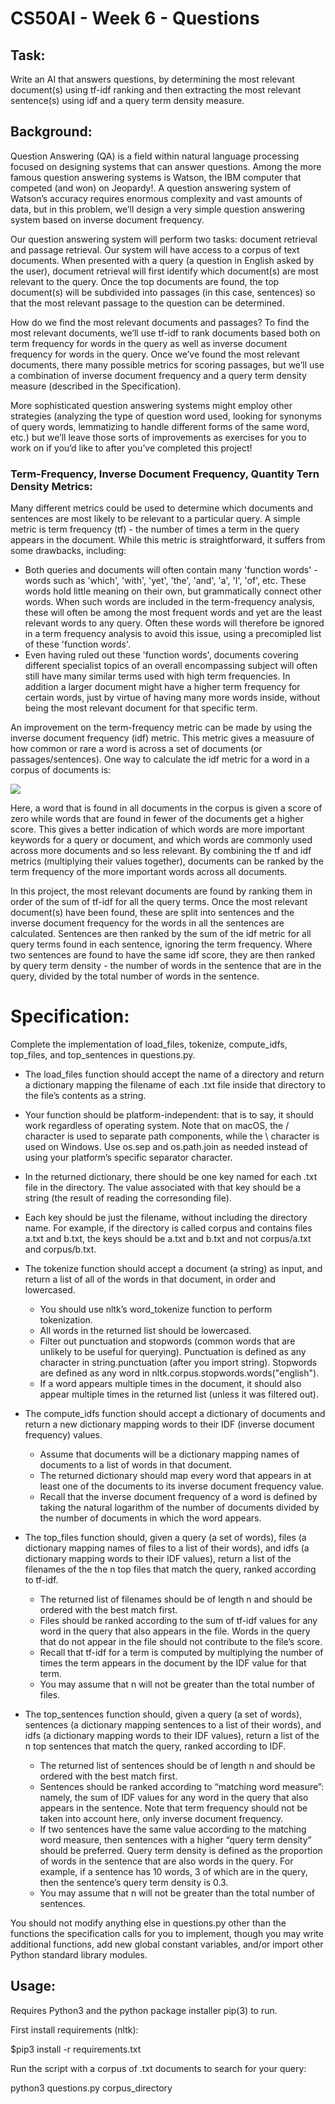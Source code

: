 # CS50AI - Week 6 - Questions

## Task:

Write an AI that answers questions, by determining the most relevant document(s) using tf-idf ranking and then extracting the most relevant sentence(s) using idf and a query term density measure.


## Background:

Question Answering (QA) is a field within natural language processing focused on designing systems that can answer questions. Among the more famous question answering systems is Watson, the IBM computer that competed (and won) on Jeopardy!. A question answering system of Watson’s accuracy requires enormous complexity and vast amounts of data, but in this problem, we’ll design a very simple question answering system based on inverse document frequency.

Our question answering system will perform two tasks: document retrieval and passage retrieval. Our system will have access to a corpus of text documents. When presented with a query (a question in English asked by the user), document retrieval will first identify which document(s) are most relevant to the query. Once the top documents are found, the top document(s) will be subdivided into passages (in this case, sentences) so that the most relevant passage to the question can be determined.

How do we find the most relevant documents and passages? To find the most relevant documents, we’ll use tf-idf to rank documents based both on term frequency for words in the query as well as inverse document frequency for words in the query. Once we’ve found the most relevant documents, there many possible metrics for scoring passages, but we’ll use a combination of inverse document frequency and a query term density measure (described in the Specification).

More sophisticated question answering systems might employ other strategies (analyzing the type of question word used, looking for synonyms of query words, lemmatizing to handle different forms of the same word, etc.) but we’ll leave those sorts of improvements as exercises for you to work on if you’d like to after you’ve completed this project!


### Term-Frequency, Inverse Document Frequency, Quantity Tern Density Metrics:

Many different metrics could be used to determine which documents and sentences are most likely to be relevant to a particular query. A simple metric is term frequency (tf) - the number of times a term in the query appears in the document. While this metric is straightforward, it suffers from some drawbacks, including:

  * Both queries and documents will often contain many 'function words' - words such as 'which', 'with', 'yet', 'the', 'and', 'a', 'I', 'of', etc. These words hold little meaning on their own, but grammatically connect other words. When such words are included in the term-frequency analysis, these will often be among the most frequent words and yet are the least relevant words to any query. Often these words will therefore be ignored in a term frequency analysis to avoid this issue, using a precomipled list of these 'function words'.
  * Even having ruled out these 'function words', documents covering different specialist topics of an overall encompassing subject will often still have many similar terms used with high term frequencies. In addition a larger document might have a higher term frequency for certain words, just by virtue of having many more words inside, without being the most relevant document for that specific term.

An improvement on the term-frequency metric can be made by using the inverse document frequency (idf) metric. This metric gives a measuure of how common or rare a word is across a set of documents (or passages/sentences). One way to calculate the idf metric for a word in a corpus of documents is:

<img src="https://render.githubusercontent.com/render/math?math=idf(word) = \ln \frac{Number \hspace{0.1cm} of \hspace{0.1cm} Docs \hspace{0.1cm} in \hspace{0.1cm} Corpus}{Number \hspace{0.1cm} of \hspace{0.1cm} Docs \hspace{0.1cm} Containing \hspace{0.1cm} Word}">

Here, a word that is found in all documents in the corpus is given a score of zero while words that are found in fewer of the documents get a higher score. This gives a better indication of which words are more important keywords for a query or document, and which words are commonly used across more documents and so less relevant. By combining the tf and idf metrics (multiplying their values together), documents can be ranked by the term frequency of the more important words across all documents.

In this project, the most relevant documents are found by ranking them in order of the sum of tf-idf for all the query terms. Once the most relevant document(s) have been found, these are split into sentences and the inverse document frequency for the words in all the sentences are calculated. Sentences are then ranked by the sum of the idf metric for all query terms found in each sentence, ignoring the term frequency. Where two sentences are found to have the same idf score, they are then ranked by query term density - the number of words in the sentence that are in the query, divided by the total number of words in the sentence.


# Specification:

Complete the implementation of load_files, tokenize, compute_idfs, top_files, and top_sentences in questions.py.

*  The load_files function should accept the name of a directory and return a dictionary mapping the filename of each .txt file inside that directory to the file’s contents as a string.
  * Your function should be platform-independent: that is to say, it should work regardless of operating system. Note that on macOS, the / character is used to separate path components, while the \ character is used on Windows. Use os.sep and os.path.join as needed instead of using your platform’s specific separator character.
  * In the returned dictionary, there should be one key named for each .txt file in the directory. The value associated with that key should be a string (the result of reading the corresonding file).
  * Each key should be just the filename, without including the directory name. For example, if the directory is called corpus and contains files a.txt and b.txt, the keys should be a.txt and b.txt and not corpus/a.txt and corpus/b.txt.

* The tokenize function should accept a document (a string) as input, and return a list of all of the words in that document, in order and lowercased.
  * You should use nltk’s word_tokenize function to perform tokenization.
  * All words in the returned list should be lowercased.
  * Filter out punctuation and stopwords (common words that are unlikely to be useful for querying). Punctuation is defined as any character in string.punctuation (after you import string). Stopwords are defined as any word in nltk.corpus.stopwords.words("english").
  * If a word appears multiple times in the document, it should also appear multiple times in the returned list (unless it was filtered out).

* The compute_idfs function should accept a dictionary of documents and return a new dictionary mapping words to their IDF (inverse document frequency) values.
  * Assume that documents will be a dictionary mapping names of documents to a list of words in that document.
  * The returned dictionary should map every word that appears in at least one of the documents to its inverse document frequency value.
  * Recall that the inverse document frequency of a word is defined by taking the natural logarithm of the number of documents divided by the number of documents in which the word appears.

* The top_files function should, given a query (a set of words), files (a dictionary mapping names of files to a list of their words), and idfs (a dictionary mapping words to their IDF values), return a list of the filenames of the the n top files that match the query, ranked according to tf-idf.
  * The returned list of filenames should be of length n and should be ordered with the best match first.
  * Files should be ranked according to the sum of tf-idf values for any word in the query that also appears in the file. Words in the query that do not appear in the file should not contribute to the file’s score.
  * Recall that tf-idf for a term is computed by multiplying the number of times the term appears in the document by the IDF value for that term.
  * You may assume that n will not be greater than the total number of files.

* The top_sentences function should, given a query (a set of words), sentences (a dictionary mapping sentences to a list of their words), and idfs (a dictionary mapping words to their IDF values), return a list of the n top sentences that match the query, ranked according to IDF.
  * The returned list of sentences should be of length n and should be ordered with the best match first.
  * Sentences should be ranked according to “matching word measure”: namely, the sum of IDF values for any word in the query that also appears in the sentence. Note that term frequency should not be taken into account here, only inverse document frequency.
  * If two sentences have the same value according to the matching word measure, then sentences with a higher “query term density” should be preferred. Query term density is defined as the proportion of words in the sentence that are also words in the query. For example, if a sentence has 10 words, 3 of which are in the query, then the sentence’s query term density is 0.3.
  * You may assume that n will not be greater than the total number of sentences.

You should not modify anything else in questions.py other than the functions the specification calls for you to implement, though you may write additional functions, add new global constant variables, and/or import other Python standard library modules.


## Usage:

Requires Python3 and the python package installer pip(3) to run.

First install requirements (nltk):

$pip3 install -r requirements.txt

Run the script with a corpus of .txt documents to search for your query:

python3 questions.py corpus_directory

